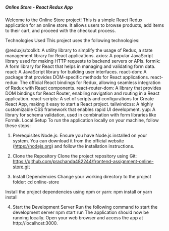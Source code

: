 <h5>Online Store - React Redux App</h5>
Welcome to the Online Store project! This is a simple React Redux application for an online store. It allows users to browse products, add items to their cart, and proceed with the checkout process.

Technologies Used
This project uses the following technologies:

@reduxjs/toolkit: A utility library to simplify the usage of Redux, a state management library for React applications.
axios: A popular JavaScript library used for making HTTP requests to backend servers or APIs.
formik: A form library for React that helps in managing and validating form data.
react: A JavaScript library for building user interfaces.
react-dom: A package that provides DOM-specific methods for React applications.
react-redux: The official React bindings for Redux, allowing seamless integration of Redux with React components.
react-router-dom: A library that provides DOM bindings for React Router, enabling navigation and routing in a React application.
react-scripts: A set of scripts and configurations for Create React App, making it easy to start a React project.
tailwindcss: A highly customizable CSS framework that enables rapid UI development.
yup: A library for schema validation, used in combination with form libraries like Formik.
Local Setup
To run the application locally on your machine, follow these steps:

1. Prerequisites
   Node.js: Ensure you have Node.js installed on your system. You can download it from the official website (https://nodejs.org) and follow the installation instructions.
2. Clone the Repository
   Clone the project repository using Git:
   https://github.com/prachanda482244/frontend-assignment-online-store.git

3. Install Dependencies
   Change your working directory to the project folder:
   cd online-store

Install the project dependencies using npm or yarn:
npm install
or
yarn install

4. Start the Development Server
   Run the following command to start the development server
   npm start run
   The application should now be running locally. Open your web browser and access the app at http://localhost:3000.
